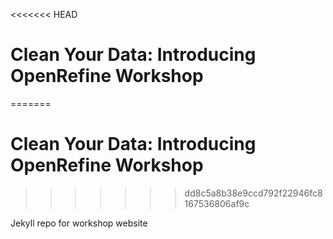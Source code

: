 <<<<<<< HEAD
# Clean Your Data: Introducing OpenRefine Workshop
=======
# Clean Your Data: Introducing OpenRefine Workshop
>>>>>>> dd8c5a8b38e9ccd792f22946fc8167536806af9c

Jekyll repo for workshop website
